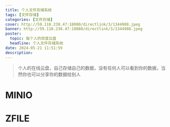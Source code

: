 ```yaml
---
title: 个人文件存储系统
tags: [文件存储]
categories: [文件存储]
cover: http://59.110.238.47:18080/directlink/3/1344988.jpeg
banner: http://59.110.238.47:18080/directlink/3/1344988.jpeg
poster:
  topic: 每个人的百度云盘
  headline: 个人文件存储系统
date: 2024-05-21 11:51:59
description: 
---
```


> 个人的在线云盘，自己存储自己的数据，没有任何人可以看到你的数据，当然你也可以分享你的数据给别人

# MINIO

# ZFILE

